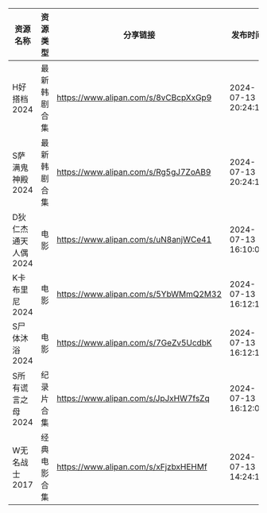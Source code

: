 | 资源名称         | 资源类型   | 分享链接                                 | 发布时间                |
| ------------ | ------ | ------------------------------------ | ------------------- |
| H好搭档2024     | 最新韩剧合集 | https://www.alipan.com/s/8vCBcpXxGp9 | 2024-07-13 20:24:17 |
| S萨满鬼神殿2024   | 最新韩剧合集 | https://www.alipan.com/s/Rg5gJ7ZoAB9 | 2024-07-13 20:24:16 |
| D狄仁杰通天人偶2024 | 电影     | https://www.alipan.com/s/uN8anjWCe41 | 2024-07-13 16:10:08 |
| K卡布里尼2024    | 电影     | https://www.alipan.com/s/5YbWMmQ2M32 | 2024-07-13 16:12:12 |
| S尸体沐浴2024    | 电影     | https://www.alipan.com/s/7GeZv5UcdbK | 2024-07-13 16:12:11 |
| S所有谎言之母2024  | 纪录片合集  | https://www.alipan.com/s/JpJxHW7fsZq | 2024-07-13 16:12:09 |
| W无名战士2017    | 经典电影合集 | https://www.alipan.com/s/xFjzbxHEHMf | 2024-07-13 14:24:19 |
